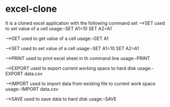 # excel-clone
It is a cloned excel application with the following command set
-->SET
    used to set value of a cell
    usage:-SET A1=10
           SET A2=A1
           
-->GET
   used to get value of a cell
   usage:-GET A1
   
-->SET
    used to set value of a cell
    usage:-SET A1=10
           SET A2=A1
           
-->PRINT
   used to print excel sheet in th command line
   usage:-PRINT
   
-->EXPORT
   used to export current working space to hard disk
   usage:-EXPORT data.csv
   
-->IMPORT
   used to import data from existing file to current work space
   usage:-IMPORT data.csv
   
-->SAVE
   used to save data to hard disk
   usage:-SAVE
 
    
